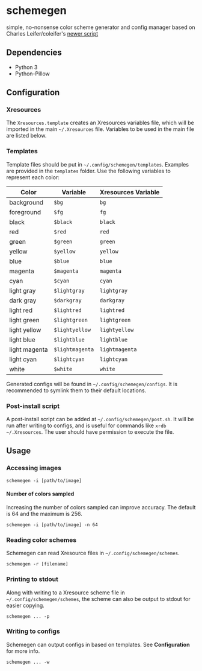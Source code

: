 # schemegen
simple, no-nonsense color scheme generator and config manager based on Charles Leifer/coleifer's [newer script](http://charlesleifer.com/blog/suffering-for-fashion-a-glimpse-into-my-linux-theming-toolchain/)

## Dependencies
* Python 3
* Python-Pillow

## Configuration
### Xresources
The `Xresources.template` creates an Xresources variables file, which will be imported in the main `~/.Xresources` file. Variables to be used in the main file are listed below.
### Templates
Template files should be put in `~/.config/schemegen/templates`. Examples are provided in the `templates` folder. Use the following variables to represent each color:

| Color         | Variable        | Xresources Variable |
|---------------|-----------------|---------------------|
| background    | `$bg`           | `bg`                |
| foreground    | `$fg`           | `fg`                |
| black         | `$black`        | `black`             |
| red           | `$red`          | `red`               |
| green         | `$green`        | `green`             |
| yellow        | `$yellow`       | `yellow`            |
| blue          | `$blue`         | `blue`              |
| magenta       | `$magenta`      | `magenta`           |
| cyan          | `$cyan`         | `cyan`              |
| light gray    | `$lightgray`    | `lightgray`         |
| dark gray     | `$darkgray`     | `darkgray`          |
| light red     | `$lightred`     | `lightred`          |
| light green   | `$lightgreen`   | `lightgreen`        |
| light yellow  | `$lightyellow`  | `lightyellow`       |
| light blue    | `$lightblue`    | `lightblue`         |
| light magenta | `$lightmagenta` | `lightmagenta`      |
| light cyan    | `$lightcyan`    | `lightcyan`         |
| white         | `$white`        | `white`             |

Generated configs will be found in `~/.config/schemegen/configs`. It is recommended to symlink them to their default locations.
### Post-install script
A post-install script can be added at `~/.config/schemegen/post.sh`. It will be run after writing to configs, and is useful for commands like `xrdb ~/.Xresources`. The user should have permission to execute the file.
## Usage

### Accessing images
`schemegen -i [path/to/image]`

#### Number of colors sampled
Increasing the number of colors sampled can improve accuracy. The default is 64 and the maximum is 256.

`schemegen -i [path/to/image] -n 64`
### Reading color schemes
Schemegen can read Xresource files in `~/.config/schemegen/schemes`.

`schemegen -r [filename]`
### Printing to stdout
Along with writing to a Xresource scheme file in `~/.config/schemegen/schemes`, the scheme can also be output to stdout for easier copying.

`schemegen ... -p`
### Writing to configs
Schemegen can output configs in based on templates. See __Configuration__ for more info.

`schemegen ... -w`
